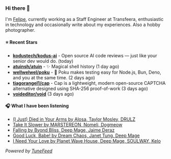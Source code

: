 ### Hi there 👋

I'm [Felipe](https://felipevm.com), currently working as a Staff Engineer at Transfeera, enthusiastic in technology and occasionally write about my experiences. Also a hobby photographer.

#### ⭐ Recent Stars
- **[kodustech/kodus-ai](https://github.com/kodustech/kodus-ai)** - Open source AI code reviews — just like your senior dev would do. (today)
- **[atuinsh/atuin](https://github.com/atuinsh/atuin)** - ✨ Magical shell history (1 day ago)
- **[wellwelwel/poku](https://github.com/wellwelwel/poku)** - 🐷 Poku makes testing easy for Node.js, Bun, Deno, and you at the same time. (2 days ago)
- **[tiagorangel1/cap](https://github.com/tiagorangel1/cap)** - Cap is a lightweight, modern open-source CAPTCHA alternative designed using SHA-256 proof-of-work (3 days ago)
- **[voideditor/void](https://github.com/voideditor/void)** (3 days ago)

#### 🎧 What I have been listening
- [(I Just) Died in Your Arms by Alosa, Taylor Mosley, DRULZ](https://open.spotify.com/track/0CqtzPCUCEUicsxNdZyisW)
- [Take It Slower by MARSTEREON, Nomeli, Dogmeow](https://open.spotify.com/track/6ULeTLRJIJNGcBmXTy1KxL)
- [Falling by Byond Bliss, Deep Mage, Jaime Deraz](https://open.spotify.com/track/54c0y5cZBdQN4wIWrN4gJX)
- [Good Luck, Babe! by Dream Chaos, Janet Tung, Deep Mage](https://open.spotify.com/track/6QwxlH3Yg1Nb8CqxkpXbud)
- [I Need Your Love by Planet Wave House, Deep Mage, SOULWAY, Kelo](https://open.spotify.com/track/5TONW3SvkZqS0SKw9odOIb)

_Powered by [TuneFeed](https://tunefeed.app?ref=github.com)_
